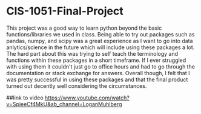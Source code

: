 # CIS-1051-Final-Project

This project was a good way to learn python beyond the basic functions/libraries we used in class. Being able to try out packages such as pandas, numpy, and scipy was a great experience as I want to go into data anlytics/science in the future which will include using these packages a lot. The hard part about this was trying to self teach the terminology and functions within these packages in a short timeframe. If I ever struggled with using them it couldn't just go to office hours and had to go through the documentation or stack exchange for answers. Overall though, I felt that I was pretty successful in using these packages and that the final product turned out decently well considering the circumstances. 

##link to video
https://www.youtube.com/watch?v=SpieeCf4MkU&ab_channel=LoganMuhlberg
